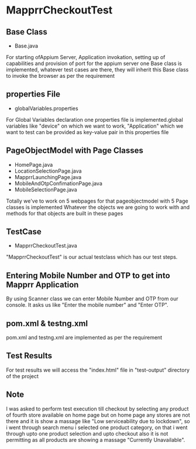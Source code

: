 # MapprrCheckoutTest
## Base Class
* Base.java

For starting ofAppium Server, Application invokation, setting up of capabilities and provision of port for the appium server one Base class is implemented, whatever test cases are there, they will inherit this Base class to invoke the browser as per the requirement
## properties File
* globalVariables.properties

For Global Variables declaration one properties file is implemented.global variables like "device" on which we want to work, "Application" which we want to test can be provided as key-value pair in this properties file

## PageObjectModel with Page Classes
* HomePage.java
* LocationSelectionPage.java
* MapprrLaunchingPage.java
* MobileAndOtpConfimationPage.java
* MobileSelectionPage.java

Totally we've to work on 5 webpages for that pageobjectmodel with 5 Page classes is implemented Whatever the objects we are going to work with and methods for that objects are built in these pages

## TestCase
* MapprrCheckoutTest.java

"MapprrCheckoutTest" is our actual testclass which has our test steps.

## Entering Mobile Number and OTP to get into Mapprr Application
By using Scanner class we can enter Mobile Number and OTP from our console.
It asks us like "Enter the mobile number" and "Enter OTP".

## pom.xml & testng.xml
pom.xml and testng.xml are implemented as per the requirement

## Test Results
For test results we will access the "index.html" file in "test-output" directory of the project

## Note
I was asked to perform test execution till checkout by selecting any product of fourth store available on home page but on home page any stores are not there and it is show a massage like "Low serviceability due to lockdown", so i went through search menu i selected one product category, on that i went through upto one product selection and upto checkout also it is not permitting
as all products are showing a massage "Currently Unavailable". 
